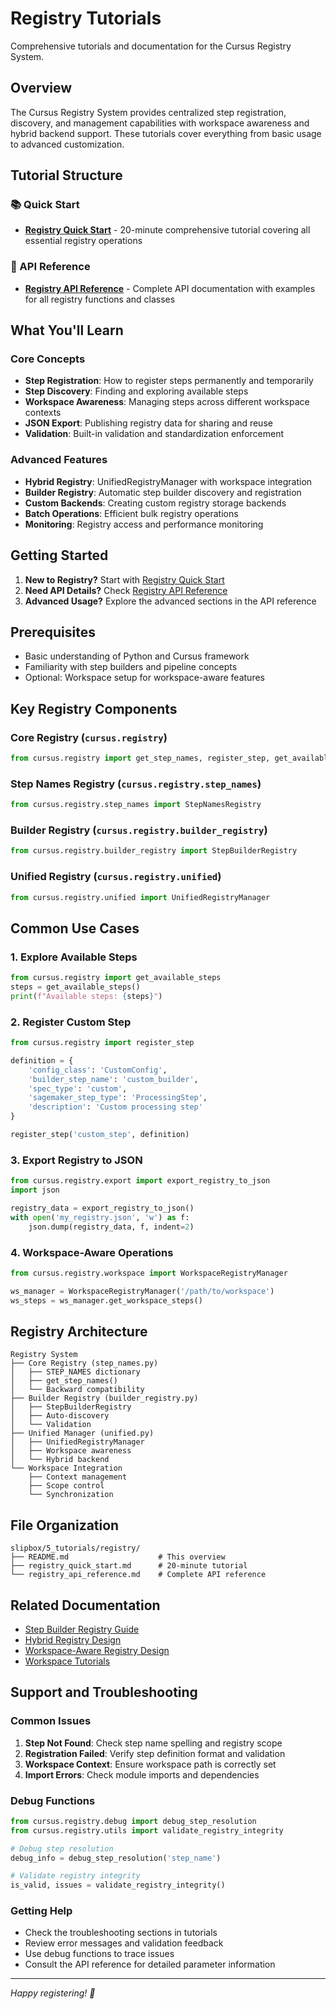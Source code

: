 # Registry Tutorials

Comprehensive tutorials and documentation for the Cursus Registry System.

## Overview

The Cursus Registry System provides centralized step registration, discovery, and management capabilities with workspace awareness and hybrid backend support. These tutorials cover everything from basic usage to advanced customization.

## Tutorial Structure

### 📚 Quick Start
- **[Registry Quick Start](./registry_quick_start.md)** - 20-minute comprehensive tutorial covering all essential registry operations

### 📖 API Reference  
- **[Registry API Reference](./registry_api_reference.md)** - Complete API documentation with examples for all registry functions and classes

## What You'll Learn

### Core Concepts
- **Step Registration**: How to register steps permanently and temporarily
- **Step Discovery**: Finding and exploring available steps
- **Workspace Awareness**: Managing steps across different workspace contexts
- **JSON Export**: Publishing registry data for sharing and reuse
- **Validation**: Built-in validation and standardization enforcement

### Advanced Features
- **Hybrid Registry**: UnifiedRegistryManager with workspace integration
- **Builder Registry**: Automatic step builder discovery and registration
- **Custom Backends**: Creating custom registry storage backends
- **Batch Operations**: Efficient bulk registry operations
- **Monitoring**: Registry access and performance monitoring

## Getting Started

1. **New to Registry?** Start with [Registry Quick Start](./registry_quick_start.md)
2. **Need API Details?** Check [Registry API Reference](./registry_api_reference.md)
3. **Advanced Usage?** Explore the advanced sections in the API reference

## Prerequisites

- Basic understanding of Python and Cursus framework
- Familiarity with step builders and pipeline concepts
- Optional: Workspace setup for workspace-aware features

## Key Registry Components

### Core Registry (`cursus.registry`)
```python
from cursus.registry import get_step_names, register_step, get_available_steps
```

### Step Names Registry (`cursus.registry.step_names`)
```python
from cursus.registry.step_names import StepNamesRegistry
```

### Builder Registry (`cursus.registry.builder_registry`)
```python
from cursus.registry.builder_registry import StepBuilderRegistry
```

### Unified Registry (`cursus.registry.unified`)
```python
from cursus.registry.unified import UnifiedRegistryManager
```

## Common Use Cases

### 1. Explore Available Steps
```python
from cursus.registry import get_available_steps
steps = get_available_steps()
print(f"Available steps: {steps}")
```

### 2. Register Custom Step
```python
from cursus.registry import register_step

definition = {
    'config_class': 'CustomConfig',
    'builder_step_name': 'custom_builder',
    'spec_type': 'custom',
    'sagemaker_step_type': 'ProcessingStep',
    'description': 'Custom processing step'
}

register_step('custom_step', definition)
```

### 3. Export Registry to JSON
```python
from cursus.registry.export import export_registry_to_json
import json

registry_data = export_registry_to_json()
with open('my_registry.json', 'w') as f:
    json.dump(registry_data, f, indent=2)
```

### 4. Workspace-Aware Operations
```python
from cursus.registry.workspace import WorkspaceRegistryManager

ws_manager = WorkspaceRegistryManager('/path/to/workspace')
ws_steps = ws_manager.get_workspace_steps()
```

## Registry Architecture

```
Registry System
├── Core Registry (step_names.py)
│   ├── STEP_NAMES dictionary
│   ├── get_step_names()
│   └── Backward compatibility
├── Builder Registry (builder_registry.py)
│   ├── StepBuilderRegistry
│   ├── Auto-discovery
│   └── Validation
├── Unified Manager (unified.py)
│   ├── UnifiedRegistryManager
│   ├── Workspace awareness
│   └── Hybrid backend
└── Workspace Integration
    ├── Context management
    ├── Scope control
    └── Synchronization
```

## File Organization

```
slipbox/5_tutorials/registry/
├── README.md                    # This overview
├── registry_quick_start.md      # 20-minute tutorial
└── registry_api_reference.md    # Complete API reference
```

## Related Documentation

- [Step Builder Registry Guide](../../0_developer_guide/step_builder_registry_guide.md)
- [Hybrid Registry Design](../../1_design/hybrid_registry_standardization_enforcement_design.md)
- [Workspace-Aware Registry Design](../../1_design/workspace_aware_distributed_registry_design.md)
- [Workspace Tutorials](../workspace/)

## Support and Troubleshooting

### Common Issues

1. **Step Not Found**: Check step name spelling and registry scope
2. **Registration Failed**: Verify step definition format and validation
3. **Workspace Context**: Ensure workspace path is correctly set
4. **Import Errors**: Check module imports and dependencies

### Debug Functions

```python
from cursus.registry.debug import debug_step_resolution
from cursus.registry.utils import validate_registry_integrity

# Debug step resolution
debug_info = debug_step_resolution('step_name')

# Validate registry integrity
is_valid, issues = validate_registry_integrity()
```

### Getting Help

- Check the troubleshooting sections in tutorials
- Review error messages and validation feedback
- Use debug functions to trace issues
- Consult the API reference for detailed parameter information

---

*Happy registering! 🚀*
